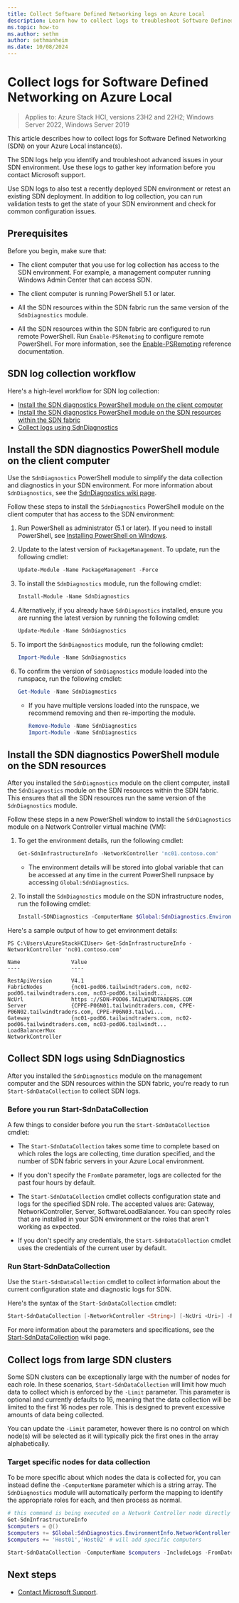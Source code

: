 ```yaml
---
title: Collect Software Defined Networking logs on Azure Local
description: Learn how to collect logs to troubleshoot Software Defined Networking (SDN) in Azure Local.
ms.topic: how-to
ms.author: sethm
author: sethmanheim
ms.date: 10/08/2024
---
```


# Collect logs for Software Defined Networking on Azure Local

> Applies to: Azure Stack HCI, versions 23H2 and 22H2; Windows Server 2022, Windows Server 2019

This article describes how to collect logs for Software Defined Networking (SDN) on your Azure Local instance(s).

The SDN logs help you identify and troubleshoot advanced issues in your SDN environment. Use these logs to gather key information before you contact Microsoft support.

Use SDN logs to also test a recently deployed SDN environment or retest an existing SDN deployment. In addition to log collection, you can run validation tests to get the state of your SDN environment and check for common configuration issues.

## Prerequisites

Before you begin, make sure that:

- The client computer that you use for log collection has access to the SDN environment. For example, a management computer running Windows Admin Center that can access SDN.

- The client computer is running PowerShell 5.1 or later.

- All the SDN resources within the SDN fabric run the same version of the `SdnDiagnostics` module.

- All the SDN resources within the SDN fabric are configured to run remote PowerShell. Run `Enable-PSRemoting` to configure remote PowerShell. For more information, see the [Enable-PSRemoting](/powershell/module/microsoft.powershell.core/enable-psremoting?view=powershell-5.1&preserve-view=true) reference documentation.

## SDN log collection workflow

Here's a high-level workflow for SDN log collection:

- [Install the SDN diagnostics PowerShell module on the client computer](#install-the-sdn-diagnostics-powershell-module-on-the-client-computer)
- [Install the SDN diagnostics PowerShell module on the SDN resources within the SDN fabric](#install-the-sdn-diagnostics-powershell-module-on-the-sdn-resources)
- [Collect logs using SdnDiagnostics](#collect-sdn-logs-using-sdndiagnostics)

## Install the SDN diagnostics PowerShell module on the client computer

Use the `SdnDiagnostics` PowerShell module to simplify the data collection and diagnostics in your SDN environment. For more information about `SdnDiagnostics`, see the [SdnDiagnostics wiki page](https://github.com/microsoft/SdnDiagnostics/wiki).

Follow these steps to install the `SdnDiagnostics` PowerShell module on the client computer that has access to the SDN environment:

1. Run PowerShell as administrator (5.1 or later). If you need to install PowerShell, see [Installing PowerShell on Windows](/powershell/scripting/install/installing-powershell-on-windows?view=powershell-7.2&preserve-view=true).

1. Update to the latest version of `PackageManagement`. To update, run the following cmdlet:

    ```powershell
    Update-Module -Name PackageManagement -Force
    ```

1. To install the `SdnDiagnostics` module, run the following cmdlet:

    ```powershell
    Install-Module -Name SdnDiagnostics
    ```

1. Alternatively, if you already have `SdnDiagnostics` installed, ensure you are running the latest version by running the following cmdlet:

    ```powershell
    Update-Module -Name SdnDiagnostics
    ```

1. To import the `SdnDiagnostics` module, run the following cmdlet:

    ```powershell
    Import-Module -Name SdnDiagnostics
    ```

1. To confirm the version of `SdnDiagnostics` module loaded into the runspace, run the following cmdlet:

    ```powershell
    Get-Module -Name SdnDiagmostics
    ```
    - If you have multiple versions loaded into the runspace, we recommend removing and then re-importing the module.

        ```powershell
        Remove-Module -Name SdnDiagnostics
        Import-Module -Name SdnDiagnostics
        ```

## Install the SDN diagnostics PowerShell module on the SDN resources

After you installed the `SdnDiagnostics` module on the client computer, install the `SdnDiagnostics` module on the SDN resources within the SDN fabric. This ensures that all the SDN resources run the same version of the `SdnDiagnostics` module.

Follow these steps in a new PowerShell window to install the `SdnDiagnostics` module on a Network Controller virtual machine (VM):

1. To get the environment details, run the following cmdlet:

    ```powershell
    Get-SdnInfrastructureInfo -NetworkController 'nc01.contoso.com'
    ```
    - The environment details will be stored into global variable that can be accessed at any time in the current PowerShell runpsace by accessing `Global:SdnDiagnostics`.
1. To install the `SdnDiagnostics` module on the SDN infrastructure nodes, run the following cmdlet:

    ```powershell
    Install-SDNDiagnostics -ComputerName $Global:SdnDiagnostics.EnvironmentInfo.FabricNodes
    ```

Here's a sample output of how to get environment details:

```output
PS C:\Users\AzureStackHCIUser> Get-SdnInfrastructureInfo -NetworkController 'nc01.contoso.com'

Name				Value
----				----

RestApiVersion		V4.1
FabricNodes			{nc01-pod06.tailwindtraders.com, nc02-pod06.tailwindtraders.com, nc03-pod06.tailwindt...
NcUrl				https ://SDN-POD06.TAILWINDTRADERS.COM
Server			    {CPPE-P06N01.tailwindtraders.com, CPPE-P06N02.tailwindtraders.com, CPPE-P06N03.tailwi...
Gateway			    {nc01-pod06.tailwindtraders.com, nc02-pod06.tailwindtraders.com, nc03-pod06.tailwindt...
LoadBalancerMux
NetworkController

```

## Collect SDN logs using SdnDiagnostics

After you installed the `SdnDiagnostics` module on the management computer and the SDN resources within the SDN fabric, you're ready to run `Start-SdnDataCollection` to collect SDN logs.

### Before you run Start-SdnDataCollection

A few things to consider before you run the `Start-SdnDataCollection` cmdlet:

- The `Start-SdnDataCollection` takes some time to complete based on which roles the logs are collecting, time duration specified, and the number of SDN fabric servers in your Azure Local environment.

- If you don't specify the `FromDate` parameter, logs are collected for the past four hours by default.

- The `Start-SdnDataCollection` cmdlet collects configuration state and logs for the specified SDN role. The accepted values are: Gateway, NetworkController, Server, SoftwareLoadBalancer. You can specify roles that are installed in your SDN environment or the roles that aren't working as expected.

- If you don't specify any credentials, the `Start-SdnDataCollection` cmdlet uses the credentials of the current user by default.

### Run Start-SdnDataCollection

Use the `Start-SdnDataCollection` cmdlet to collect information about the current configuration state and diagnostic logs for SDN.

Here's the syntax of the `Start-SdnDataCollection` cmdlet:

```powershell
Start-SdnDataCollection [-NetworkController <String>] [-NcUri <Uri>] -Role <SdnRoles[]> [-OutputDirectory <FileInfo>] [-IncludeNetView] [-IncludeLogs] [-FromDate <DateTime>] [-ToDate <DateTime>] [-Credential <PSCredential>] [-NcRestCredential <PSCredential>] [-Limit <Int32>] [-ConvertETW <Boolean>] [<CommonParameters>]
```

For more information about the parameters and specifications, see the [Start-SdnDataCollection](https://github.com/microsoft/SdnDiagnostics/wiki/Start-SdnDataCollection) wiki page.

## Collect logs from large SDN clusters
Some SDN clusters can be exceptionally large with the number of nodes for each role. In these scenarios, `Start-SdnDataCollection` will limit how much data to collect which is enforced by the `-Limit` parameter. This parameter is optional and currently defaults to 16, meaning that the data collection will be limited to the first 16 nodes per role. This is designed to prevent excessive amounts of data being collected.

You can update the `-Limit` parameter, however there is no control on which node(s) will be selected as it will typically pick the first ones in the array alphabetically.

### Target specific nodes for data collection

To be more specific about which nodes the data is collected for, you can instead define the `-ComputerName` parameter which is a string array. The `SdnDiagnostics` module will automatically perform the mapping to identify the appropriate roles for each, and then process as normal.

```powershell
# this command is being executed on a Network Controller node directly
Get-SdnInfrastructureInfo
$computers = @()
$computers += $Global:SdnDiagnostics.EnvironmentInfo.NetworkController # will add all the network controllers
$computers += 'Host01','Host02' # will add specific computers

Start-SdnDataCollection -ComputerName $computers -IncludeLogs -FromDate (Get-Date).AddHours(-2)
```

## Next steps

- [Contact Microsoft Support](get-support.md).
